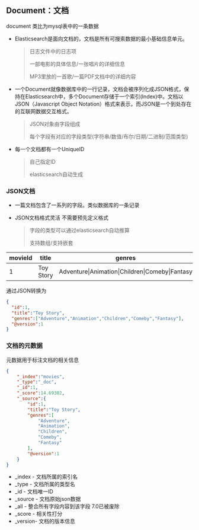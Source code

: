 ## Document：文档 

 document 类比为mysql表中的一条数据

- Elasticsearch是面向文档的，文档是所有可搜索数据的最小基础信息单元。

  > 日志文件中的日志项
  >
  > 一部电影的具体信息/一张唱片的详细信息
  >
  > MP3里放的一首歌/一篇PDF文档中的详细内容

- 一个Document就像数据库中的一行记录，文档会被序列化成JSON格式，保持在Elasticsearch中，多个Document存储于一个索引(Index)中。文档以JSON（Javascript Object Notation）格式来表示，而JSON是一个到处存在的互联网数据交互格式。

  > JSON对象由字段组成
  >
  > 每个字段有对应的字段类型(字符串/数值/布尔/日期/二进制/范围类型)

- 每一个文档都有一个UniqueID

  > 自己指定ID
  >
  > elasticsearch自动生成

### JSON文档

- 一篇文档包含了一系列的字段。类似数据库的一条记录

- JSON文档格式灵活 不需要预先定义格式

  > 字段的类型可以通过elasticsearch自动推算
  >
  > 支持数组/支持嵌套

| movieId | title     | genres                                          |
| ------- | --------- | ----------------------------------------------- |
| 1       | Toy Story | Adventure\|Animation\|Children\|Comeby\|Fantasy |

通过JSON转换为

```json
{
  "id":1,
  "title":"Toy Story",
  "genres":["Adventure","Animation","Children","Comeby","Fantasy"],
  "@version":1
}
```



### 文档的元数据

元数据用于标注文档的相关信息

```json
{
    "_index":"movies",
    "_type":"_doc",
    "_id":1,
    "_score":14.69302,
    "_source":{
        "id":1,
        "title":"Toy Story",
        "genres":[
            "Adventure",
            "Animation",
            "Children",
            "Comeby",
            "Fantasy"
        ],
        "@version":1
    }
}
```

- _index    - 文档所属的索引名
- _type      - 文档所属的类型名
- _id          - 文档唯一ID
- _source - 文档原始json数据
- _all         - 整合所有字段内容到该字段 7.0已被废除
- _score   - 相关性打分
- _version- 文档的版本信息